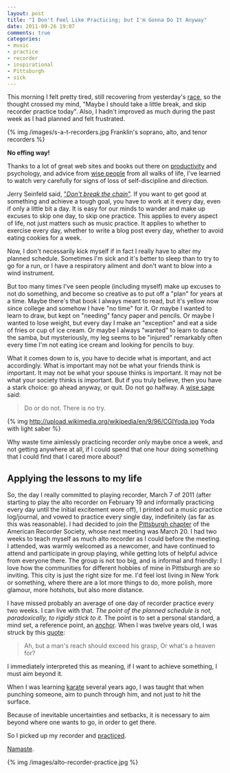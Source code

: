 ```yaml
---
layout: post
title: "I Don't Feel Like Practicing; but I'm Gonna Do It Anyway"
date: 2011-09-26 19:07
comments: true
categories:
- music
- practice
- recorder
- inspirational
- Pittsburgh
- sick
---
```

This morning I felt pretty tired, still recovering from yesterday's [race](/blog/2011/09/25/blistered-but-blissful-in-the-burgh/), so the thought crossed my mind, "Maybe I should take a little break, and skip recorder practice today". Also, I hadn't improved as much during the past week as I had planned and felt frustrated.

{% img /images/s-a-t-recorders.jpg Franklin's soprano, alto, and tenor recorders %}

**No effing way!**

<!--more-->

Thanks to a lot of great web sites and books out there on [productivity](http://lifehacker.com/) and psychology, and advice from [wise people](http://zenhabits.net/) from all walks of life, I've learned to watch very carefully for signs of loss of self-discipline and direction.

Jerry Seinfeld said, ["*Don't break the chain*"](http://lifehacker.com/281626/jerry-seinfelds-productivity-secret). If you want to get good at something and achieve a tough goal, you have to work at it every day, even if only a little bit a day. It is easy for our minds to wander and make up excuses to skip one day, to skip one practice. This applies to every aspect of life, not just matters such as music practice. It applies to whether to exercise every day, whether to write a blog post every day, whether to avoid eating cookies for a week.

Now, I don't necessarily kick myself if in fact I really have to alter my planned schedule. Sometimes I'm sick and it's better to sleep than to try to go for a run, or I have a respiratory ailment and don't want to blow into a wind instrument.

But too many times I've seen people (including myself) make up excuses to not do something, and become so creative as to put off a "plan" for years at a time. Maybe there's that book I always meant to read, but it's yellow now since college and somehow I have "no time" for it. Or maybe I wanted to learn to draw, but kept on "needing" fancy paper and pencils. Or maybe I wanted to lose weight, but every day I make an "exception" and eat a side of fries or cup of ice cream. Or maybe I always "wanted" to learn to dance the samba, but mysteriously, my leg seems to be "injured" remarkably often every time I'm not eating ice cream and looking for pencils to buy.

What it comes down to is, you have to decide what is important, and act accordingly. What is important may not be what your friends think is important. It may not be what your spouse thinks is important. It may not be what your society thinks is important. But if you truly believe, then you have a stark choice: go ahead anyway, or quit. Do not go halfway. A [wise sage](http://en.wikipedia.org/wiki/Yoda) said:

<blockquote>
Do or do not. There is no try.
</blockquote>

{% img http://upload.wikimedia.org/wikipedia/en/9/96/CGIYoda.jpg Yoda with light saber %}

Why waste time aimlessly practicing recorder only maybe once a week, and not getting anywhere at all, if I could spend that one hour doing something that I could find that I cared more about?

## Applying the lessons to my life

So, the day I really committed to playing recorder, March 7 of 2011 (after starting to play the alto recorder on February 19 and informally practicing every day until the initial excitement wore off), I printed out a music practice log/journal, and vowed to practice every single day, indefinitely (as far as this was reasonable). I had decided to join the [Pittsburgh chapter](http://www.andrew.cmu.edu/user/lukas/pcars/Welcome.html) of the American Recorder Society, whose next meeting was March 20. I had two weeks to teach myself as much alto recorder as I could before the meeting. I attended, was warmly welcomed as a newcomer, and have continued to attend and participate in group playing, while getting lots of helpful advice from everyone there. The group is not too big, and is informal and friendly: I love how the communities for different hobbies of mine in Pittsburgh are so inviting. This city is just the right size for me. I'd feel lost living in New York or something, where there are a lot more things to do, more polish, more glamour, more hotshots, but also more distance.

I have missed probably an average of one day of recorder practice every two weeks. I can live with that. *The point of the planned schedule is not, paradoxically, to rigidly stick to it.* The point is to set a personal standard, a mind set, a reference point, an [anchor](http://en.wikipedia.org/Anchoring). When I was twelve years old, I was struck by this [quote](http://en.wikiquote.org/wiki/Robert_Browning):

<blockquote>
Ah, but a man's reach should exceed his grasp,
Or what's a heaven for?
</blockquote>

I immediately interpreted this as meaning, if I want to achieve something, I must aim beyond it.

When I was learning [karate](http://www.andrew.cmu.edu/user/shotokan/pska.org/CMU.shtml) several years ago, I was taught that when punching someone, aim to punch through him, and not just to hit the surface.

Because of inevitable uncertainties and setbacks, it is necessary to aim beyond where one wants to go, in order to get there.

So I picked up my recorder and [practiced](http://musiciansway.com/).

[Namaste](http://en.wikipedia.org/wiki/Namaste).

{% img /images/alto-recorder-practice.jpg %}

